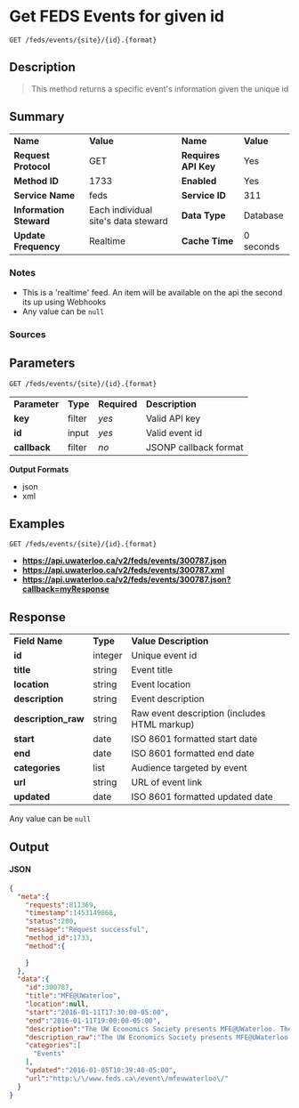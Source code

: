 # Get FEDS Events for given id

```
GET /feds/events/{site}/{id}.{format}
```

## Description

> This method returns a specific event's information given the unique id

## Summary

<table>
  <tr>
    <td><b>Name</b></td>
    <td><b>Value</b></td>
    <td><b><b>Name</b></b></td>
    <td><b>Value</b></td>
  </tr>
  <tr>
    <td><b>Request Protocol</b></td>
    <td>GET</td>
    <td><b>Requires API Key</b></td>
    <td>Yes</td>
  </tr>
  <tr>
    <td><b>Method ID</b></td>
    <td>1733</td>
    <td><b>Enabled</b></td>
    <td>Yes</td>
  </tr>
  <tr>
    <td><b>Service Name</b></td>
    <td>feds</td>
    <td><b>Service ID</b></td>
    <td>311</td>
  </tr>
  <tr>
    <td><b>Information Steward</b></td>
    <td>Each individual site's data steward</td>
    <td><b>Data Type</b></td>
    <td>Database</td>
  </tr>
  <tr>
    <td><b>Update Frequency</b></td>
    <td>Realtime</td>
    <td><b>Cache Time</b></td>
    <td>0 seconds</td>
  </tr>
</table>


### Notes

- This is a 'realtime' feed. An item will be available on the api the second its up using Webhooks
- Any value can be `null`


### Sources



## Parameters

```
GET /feds/events/{site}/{id}.{format}
```

<table>
  <tr>
    <td><b>Parameter</b></td>
    <td><b>Type</b></td>
    <td><b><b>Required</b></b></td>
    <td><b>Description</b></td>
  </tr>
  <tr>
    <td><b>key</b></td>
    <td>filter</td>
    <td><i>yes</i></td>
    <td>Valid API key</td>
  </tr>
  <tr>
    <td><b>id</b></td>
    <td>input</td>
    <td><i>yes</i></td>
    <td>Valid event id</td>
  </tr>
  <tr>
    <td><b>callback</b></td>
    <td>filter</td>
    <td><i>no</i></td>
    <td>JSONP callback format</td>
  </tr>
</table>

**Output Formats**

- json
- xml


## Examples

```
GET /feds/events/{site}/{id}.{format}
```

- **https://api.uwaterloo.ca/v2/feds/events/300787.json**
- **https://api.uwaterloo.ca/v2/feds/events/300787.xml**
- **https://api.uwaterloo.ca/v2/feds/events/300787.json?callback=myResponse**


## Response

<table>
  <tr>
    <td><b>Field Name</b></td>
    <td><b>Type</b></td>
    <td><b>Value Description</b></td>
  </tr>
  <tr>
    <td><b>id</b></td>
    <td>integer</td>
    <td>Unique event id</td>
  </tr>
  <tr>
    <td><b>title</b></td>
    <td>string</td>
    <td>Event title</td>
  </tr>
  <tr>
    <td><b>location</b></td>
    <td>string</td>
    <td>Event location</td>
  </tr>
  <tr>
    <td><b>description</b></td>
    <td>string</td>
    <td>Event description</td>
  </tr>
  <tr>
    <td><b>description_raw</b></td>
    <td>string</td>
    <td>Raw event description (includes HTML markup)</td>
  </tr>
  <tr>
    <td><b>start</b></td>
    <td>date</td>
    <td>ISO 8601 formatted start date</td>
  </tr>
  <tr>
    <td><b>end</b></td>
    <td>date</td>
    <td>ISO 8601 formatted end date</td>
  </tr>
  <tr>
    <td><b>categories</b></td>
    <td>list</td>
    <td>Audience targeted by event</td>
  </tr>
  <tr>
    <td><b>url</b></td>
    <td>string</td>
    <td>URL of event link</td>
  </tr>
  <tr>
    <td><b>updated</b></td>
    <td>date</td>
    <td>ISO 8601 formatted updated date</td>
  </tr>
</table>


Any value can be `null`

## Output

#### JSON

```json
{
  "meta":{
    "requests":811369,
    "timestamp":1453149868,
    "status":200,
    "message":"Request successful",
    "method_id":1733,
    "method":{
      
    }
  },
  "data":{
    "id":300787,
    "title":"MFE@UWaterloo",
    "location":null,
    "start":"2016-01-11T17:30:00-05:00",
    "end":"2016-01-11T19:00:00-05:00",
    "description":"The UW Economics Society presents MFE@UWaterloo. The Master of Financial Economics (MFE) is a non-thesis degree. Students follow a three-term, 16-month program, consisting of 12 one-term courses and a four-month summer internship between terms two and three. Students follow a core program which includes elective courses offered by the Department of Economics and the Rotman School of Management. The Program is designed to equip students with the tools and skills required for successful careers in the financial sector. In 2015, full time employment was 100% with top organizations such as Blackrock, Goldman Sachs, Bank of Canada, BMO, OTPP and much more. More information can be found at: https:\/\/www.economics.utoronto.ca\/index.php\/index\/mfe\/home Please join us for a infomation and networking session with program coordinator Ayeha Alli and current MFE students on January 11th, 2016 from 5:30pm to 7:00pm in RCH 309. Free pizza will be provided for all attendants during the networking session. Present your free eventbrite ticket at the sign in desk or signup at the entrance. This is a great opportunity to learn more about getting into finance and an opportunity to increase your chances of getting into the program!",
    "description_raw":"The UW Economics Society presents MFE@UWaterloo. The Master of Financial Economics (MFE) is a non-thesis degree. Students follow a three-term, 16-month program, consisting of 12 one-term courses and a four-month summer internship between terms two and three. Students follow a core program which includes elective courses offered by the Department of Economics and the Rotman School of Management. The Program is designed to equip students with the tools and skills required for successful careers in the financial sector. In 2015, full time employment was 100% with top organizations such as Blackrock, Goldman Sachs, Bank of Canada, BMO, OTPP and much more. More information can be found at: https:\/\/www.economics.utoronto.ca\/index.php\/index\/mfe\/home     Please join us for a infomation and networking session with program coordinator Ayeha Alli and current MFE students on January 11th, 2016 from 5:30pm to 7:00pm in RCH 309. Free pizza will be provided for all attendants during the networking session. Present your free eventbrite ticket at the sign in desk or signup at the entrance. This is a great opportunity to learn more about getting into finance and an opportunity to increase your chances of getting into the program!",
    "categories":[
      "Events"
    ],
    "updated":"2016-01-05T10:39:40-05:00",
    "url":"http:\/\/www.feds.ca\/event\/mfeuwaterloo\/"
  }
}
```

